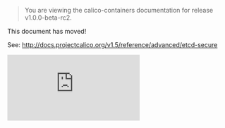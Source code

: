 > You are viewing the calico-containers documentation for release v1.0.0-beta-rc2.

This document has moved!

See: http://docs.projectcalico.org/v1.5/reference/advanced/etcd-secure

[![Analytics](https://calico-ga-beacon.appspot.com/UA-52125893-3/calico-containers/docs/EtcdSecureCluster.md?pixel)](https://github.com/igrigorik/ga-beacon)
